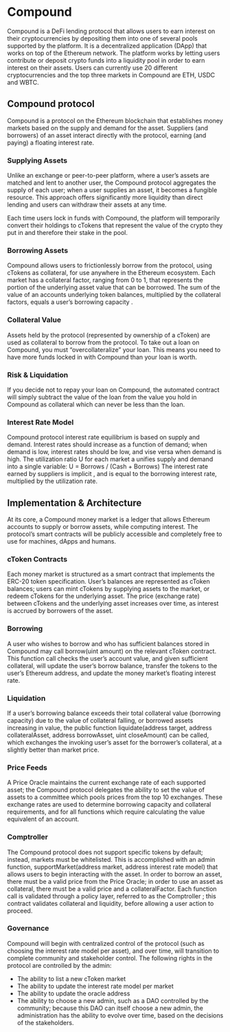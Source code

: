 
# Compound 
Compound is a DeFi lending protocol that allows users to earn interest on their cryptocurrencies by depositing them into one of several pools supported by the platform. It is a decentralized application (DApp) that works on top of the Ethereum network. The platform works by letting users contribute or deposit crypto funds into a liquidity pool in order to earn interest on their assets. Users can currently use 20 different cryptocurrencies and the top three markets in Compound are ETH, USDC and WBTC.

## Compound protocol 
Compound is a protocol on the Ethereum blockchain that establishes money markets based on the supply and demand for the asset. Suppliers (and borrowers) of an asset interact directly with the protocol, earning (and paying) a floating interest rate.

### Supplying Assets
Unlike an exchange or peer-to-peer platform, where a user’s assets are matched and lent to another user, the Compound protocol aggregates the supply of each user; when a user supplies an asset, it becomes a fungible resource. This approach offers significantly more liquidity than direct lending and users can withdraw their assets at any time.

Each time users lock in funds with Compound, the platform will temporarily convert their holdings to cTokens that represent the value of the crypto they put in and therefore their stake in the pool.

### Borrowing Assets
Compound allows users to frictionlessly borrow from the protocol, using cTokens as collateral, for use anywhere in the Ethereum ecosystem.
 Each market has a collateral factor, ranging from 0 to 1, that represents the portion of the underlying asset value that can be borrowed. The sum of the value of an accounts underlying token balances, multiplied by the collateral factors, equals a user’s borrowing capacity .

### Collateral Value
Assets held by the protocol (represented by ownership of a cToken) are used as collateral to borrow from the protocol. To take out a loan on Compound, you must “overcollateralize” your loan. This means you need to have more funds locked in with Compound than your loan is worth.

### Risk & Liquidation
If you decide not to repay your loan on Compound, the automated contract will simply subtract the value of the loan from the value you hold in Compound as collateral which can never be less than the loan.

### Interest Rate Model
Compound protocol interest rate equilibrium is based on supply and demand. Interest rates should increase as a function of demand; when demand is low, interest rates should be low, and vise versa when demand is high.
 The utilization ratio U for each market a unifies supply and demand into a single variable: U = Borrows / (Cash + Borrows)
The interest rate earned by suppliers is implicit , and is equal to the borrowing interest rate, multiplied by the utilization rate.

## Implementation & Architecture
At its core, a Compound money market is a ledger that allows Ethereum accounts to supply or borrow assets, while computing interest. The protocol’s smart contracts will be publicly accessible and completely free to use for machines, dApps and humans.

### cToken Contracts
Each money market is structured as a smart contract that implements the ERC-20 token specification. User’s balances are represented as cToken balances; users can mint cTokens by supplying assets to the market, or redeem cTokens for the underlying asset.
The price (exchange rate) between cTokens and the underlying asset increases over time, as interest is accrued by borrowers of the asset.

### Borrowing
A user who wishes to borrow and who has sufficient balances stored in Compound may call borrow(uint amount) on the relevant cToken contract. This function call checks the user’s account value, and given sufficient collateral, will update the user’s borrow balance, transfer the tokens to the user’s Ethereum address, and update the money market’s floating interest rate.

### Liquidation
If a user’s borrowing balance exceeds their total collateral value (borrowing capacity) due to the value of collateral falling, or borrowed assets increasing in value, the public function liquidate(address target, address collateralAsset, address borrowAsset, uint closeAmount) can be called, which exchanges the invoking user’s asset for the borrower’s collateral, at a slightly better than market price.

### Price Feeds
A Price Oracle maintains the current exchange rate of each supported asset; the Compound protocol delegates the ability to set the value of assets to a committee which pools prices from the top 10 exchanges. These exchange rates are used to determine borrowing capacity and collateral requirements, and for all functions which require calculating the value equivalent of an account.

### Comptroller
The Compound protocol does not support specific tokens by default; instead, markets must be whitelisted. This is accomplished with an admin function, supportMarket(address market, address interest rate model) that allows users to begin interacting with the asset. In order to borrow an asset, there must be a valid price from the Price Oracle; in order to use an asset as collateral, there must be a valid price and a collateralFactor.
Each function call is validated through a policy layer, referred to as the Comptroller ; this contract validates collateral and liquidity, before allowing a user action to proceed.

### Governance
Compound will begin with centralized control of the protocol (such as choosing the interest rate model per asset), and over time, will transition to complete community and stakeholder control.
The following rights in the protocol are controlled by the admin:
- The ability to list a new cToken market 
- The ability to update the interest rate model per market 
- The ability to update the oracle address 
- The ability to choose a new admin, such as a DAO controlled by the community; because this DAO can itself choose a new admin, the administration has the ability to evolve over time, based on the decisions of the stakeholders.
